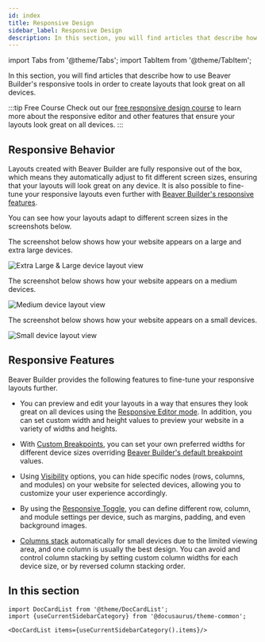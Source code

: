 ```yaml
---
id: index
title: Responsive Design
sidebar_label: Responsive Design
description: In this section, you will find articles that describe how to use Beaver Builder's responsive tools in order to create layouts that look great on all devices.
---
```


import Tabs from '@theme/Tabs';
import TabItem from '@theme/TabItem';

In this section, you will find articles that describe how to use Beaver Builder's responsive tools in order to create layouts that look great on all devices.

:::tip Free Course
Check out our [free responsive design course](https://courses.wpbeaverbuilder.com/view/courses/page-builder-course) to learn more about the responsive editor and other features that ensure your layouts look great on all devices.
:::

## Responsive Behavior

Layouts created with Beaver Builder are fully responsive out of the box, which means they automatically adjust to fit different screen sizes, ensuring that your layouts will look great on any device. It is also possible to fine-tune your responsive layouts even further with [Beaver Builder's responsive features](#responsive-features).

You can see how your layouts adapt to different screen sizes in the screenshots below.

<Tabs>
<TabItem value="large" label="Large" default>

The screenshot below shows how your website appears on a large and extra large devices.

![Extra Large & Large device layout view](/img/beaver-builder/responsive--index--1.jpg)

</TabItem>
<TabItem value="medium" label="Medium">

The screenshot below shows how your website appears on a medium devices.

![Medium device layout view](/img/beaver-builder/responsive--index--2.jpg)

</TabItem>
<TabItem value="small" label="Small">

The screenshot below shows how your website appears on a small devices.

![Small device layout view](/img/beaver-builder/responsive--index--3.jpg)

</TabItem>
</Tabs>

## Responsive Features

Beaver Builder provides the following features to fine-tune your responsive layouts further.

* You can preview and edit your layouts in a way that ensures they look great on all devices using the [Responsive Editor mode](editor.md). In addition, you can set custom width and height values to preview your website in a variety of widths and heights.

* With [Custom Breakpoints](breakpoints.md#custom-breakpoints), you can set your own preferred widths for different device sizes overriding [Beaver Builder's default breakpoint](breakpoints.md) values.

* Using [Visibility](/beaver-builder/layouts/advanced-tab/visibility.md) options, you can hide specific nodes (rows, columns, and modules) on your website for selected devices, allowing you to customize your user experience accordingly.

* By using the [Responsive Toggle](toggle.md), you can define different row, column, and module settings per device, such as margins, padding, and even background images.

* [Columns stack](/beaver-builder/layouts/columns/prevent-column-stacking-with-custom-widths.md) automatically for small devices due to the limited viewing area, and one column is usually the best design. You can avoid and control column stacking by setting custom column widths for each device size, or by reversed column stacking order.

## In this section

```mdx-code-block
import DocCardList from '@theme/DocCardList';
import {useCurrentSidebarCategory} from '@docusaurus/theme-common';

<DocCardList items={useCurrentSidebarCategory().items}/>
```
